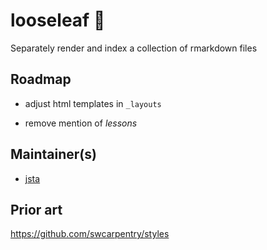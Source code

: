 # looseleaf :leaves:

Separately render and index a collection of rmarkdown files

## Roadmap

 * adjust html templates in `_layouts`
 
 * remove mention of _lessons_

## Maintainer(s)

* [jsta](https://github.com/jsta)

## Prior art

https://github.com/swcarpentry/styles
